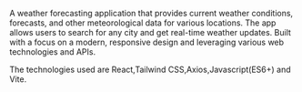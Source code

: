 A weather forecasting application that provides current weather conditions, forecasts, and other meteorological data for various locations. The app allows users to search for any city and get real-time weather updates. Built with a focus on a modern, responsive design and leveraging various web technologies and APIs.

The technologies used are React,Tailwind CSS,Axios,Javascript(ES6+) and Vite.


